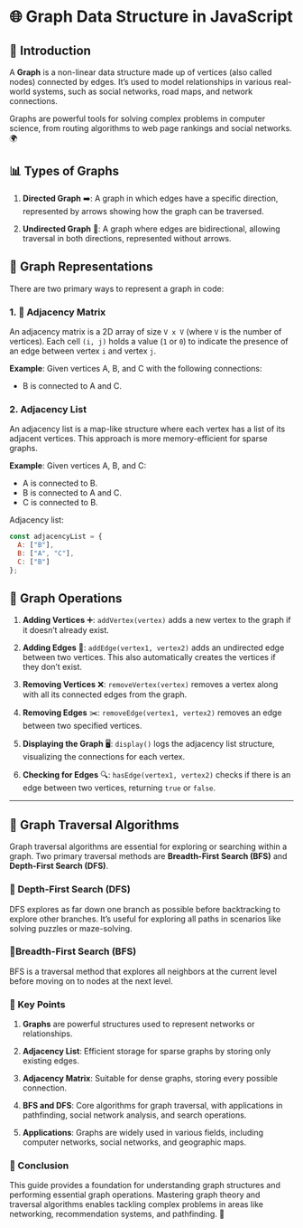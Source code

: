 # 🌐 Graph Data Structure in JavaScript

## 📘 Introduction
A **Graph** is a non-linear data structure made up of vertices (also called nodes) connected by edges. It’s used to model relationships in various real-world systems, such as social networks, road maps, and network connections.

Graphs are powerful tools for solving complex problems in computer science, from routing algorithms to web page rankings and social networks. 🌍

## 📊 Types of Graphs

1. **Directed Graph** ➡️: A graph in which edges have a specific direction, represented by arrows showing how the graph can be traversed.

2. **Undirected Graph** 🔄: A graph where edges are bidirectional, allowing traversal in both directions, represented without arrows.

## 📝 Graph Representations

There are two primary ways to represent a graph in code:

### 1. 📐 Adjacency Matrix
An adjacency matrix is a 2D array of size `V x V` (where `V` is the number of vertices). Each cell `(i, j)` holds a value (`1` or `0`) to indicate the presence of an edge between vertex `i` and vertex `j`.

**Example**:
Given vertices A, B, and C with the following connections:
- B is connected to A and C.

### 2. Adjacency List
An adjacency list is a map-like structure where each vertex has a list of its adjacent vertices. This approach is more memory-efficient for sparse graphs.

**Example**:
Given vertices A, B, and C:
- A is connected to B.
- B is connected to A and C.
- C is connected to B.

Adjacency list:
```javascript
const adjacencyList = {
  A: ["B"],
  B: ["A", "C"],
  C: ["B"]
};
```
## 🔧 Graph Operations

1. **Adding Vertices** ➕: `addVertex(vertex)` adds a new vertex to the graph if it doesn’t already exist.

2. **Adding Edges** 🔗: `addEdge(vertex1, vertex2)` adds an undirected edge between two vertices. This also automatically creates the vertices if they don’t exist.

3. **Removing Vertices** ❌: `removeVertex(vertex)` removes a vertex along with all its connected edges from the graph.

4. **Removing Edges** ✂️: `removeEdge(vertex1, vertex2)` removes an edge between two specified vertices.

5. **Displaying the Graph** 🖥️: `display()` logs the adjacency list structure, visualizing the connections for each vertex.

6. **Checking for Edges** 🔍: `hasEdge(vertex1, vertex2)` checks if there is an edge between two vertices, returning `true` or `false`.

---

## 🔄 Graph Traversal Algorithms

Graph traversal algorithms are essential for exploring or searching within a graph. Two primary traversal methods are **Breadth-First Search (BFS)** and **Depth-First Search (DFS)**.

### 🔹 Depth-First Search (DFS)
DFS explores as far down one branch as possible before backtracking to explore other branches. It’s useful for exploring all paths in scenarios like solving puzzles or maze-solving.

### 🔹Breadth-First Search (BFS)
BFS is a traversal method that explores all neighbors at the current level before moving on to nodes at the next level.

### 📌 Key Points

1. **Graphs** are powerful structures used to represent networks or relationships.

2. **Adjacency List**: Efficient storage for sparse graphs by storing only existing edges.

3. **Adjacency Matrix**: Suitable for dense graphs, storing every possible connection.

4. **BFS and DFS**: Core algorithms for graph traversal, with applications in pathfinding, social network analysis, and search operations.

5. **Applications**: Graphs are widely used in various fields, including computer networks, social networks, and geographic maps.

### 🏁 Conclusion
This guide provides a foundation for understanding graph structures and performing essential graph operations. Mastering graph theory and traversal algorithms enables tackling complex problems in areas like networking, recommendation systems, and pathfinding. 🌟

